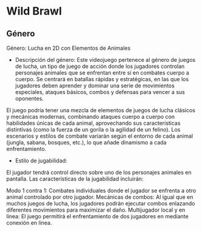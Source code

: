 # Wild Brawl 

## Género
Género: Lucha en 2D con Elementos de Animales

- Descripción del género:
Este videojuego pertenece al género de juegos de lucha, un tipo de juego de acción donde los jugadores controlan personajes animales que se enfrentan entre sí en combates cuerpo a cuerpo. Se centrará en batallas rápidas y estratégicas, en las que los jugadores deben aprender y dominar una serie de movimientos especiales, ataques básicos, combos y defensas para vencer a sus oponentes.

El juego podría tener una mezcla de elementos de juegos de lucha clásicos y mecánicas modernas, combinando ataques cuerpo a cuerpo con habilidades únicas de cada animal, aprovechando sus características distintivas (como la fuerza de un gorila o la agilidad de un felino). Los escenarios y estilos de combate variarán según el entorno de cada animal (jungla, sabana, bosques, etc.), lo que añade dinamismo a cada enfrentamiento.

- Estilo de jugabilidad:

El jugador tendrá control directo sobre uno de los personajes animales en pantalla. 
Las características de la jugabilidad incluirán:

 Modo 1 contra 1: Combates individuales donde el jugador se enfrenta a otro animal controlado por otro jugador.
 Mecánicas de combos: Al igual que en muchos juegos de lucha, los jugadores podrán ejecutar combos enlazando diferentes movimientos para maximizar el daño.
 Multijugador local y en línea: El juego permitirá el enfrentamiento de dos jugadores en mediante conexión en línea.


